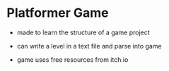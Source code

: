 # Platformer Game

* made to learn the structure of a game project

* can write a level in a text file and parse into game

* game uses free resources from itch.io
